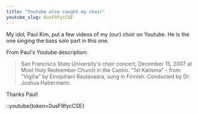 ```yaml
---
title: "Youtube also caught my choir"
youtube_slug: 0usF9fycCSE
---
```


My idol, Paul Kim, put a few videos of my (our) choir on Youtube. He is the one singing the bass solo part in this one.

From Paul's Youtube description:

> San Francisco State University's choir concert, December 15, 2007 at Most
> Holy Redeember Church in the Castro. "1st Katisma" - from "Vigilia" by
> Einojuhani Rautavaara, sung in Finnish. Conducted by Dr. Joshua Habermann.

Thanks Paul!

::youtube{token=0usF9fycCSE}
